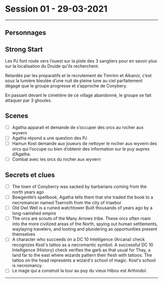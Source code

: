 # Session 01 - 29-03-2021

-------

## Personnages

## Strong Start

Les PJ font route vers l’ouest sur la piste des 3 sangliers pour en savoir plus sur la localisation du Druide qu’ils recherchent.

Retardés par les preparatifs et le recrutement de Timrinn et Alkanor, c’est sous la lumière bleutée d’une nuit de pleine lune au ciel parfaitement dégagé que le groupe progresse et s’approche de Conybery.

En passant devant le cimetière de ce village abandonné, le groupe se fait attaquer par 3 ghoules.

## Scenes
* [ ] Agatha apparait et demande de s’occuper des orcs au rocher aux wyvern
* [ ] Agatha répond a une question des PJ
* [ ] Hamun Kost demande aux joueurs de nettoyer le rocher aux wyvern des orcs qui l’occupe ou bien d’obtenir des information sur le puy aupres d’Agatha.
* [ ] Combat avec les orcs du rocher aux wyvern

## Secrets et clues
* [ ] The town of Conyberry was sacked by barbarians coming from the north years ago
* [ ] Bowgentle’s spellbook, Agatha tells them that she traded the book to a necromancer named Tsernoth from the city of Iriaebor
* [ ] Old Owl Well is a ruined watchtower Built thousands of years ago by a long-vanished empire
* [ ] The orcs are scouts of the Many Arrows tribe. These orcs often roam into the more civilized areas of the North, spying out human settlements, waylaying travelers, and looting and plundering as opportunities present themselves
* [ ] A character who succeeds on a DC 10 Intelligence (Arcana) check recognizes Kost's tattoo as a necromantic symbol. A successful DC 10 Intelligence (History) check verifies the garb as that usual for Thay, a land far to the east where wizards pattern their flesh with tattoos. The tattoo on the head represents a wizard's school of magic. Kost's school is necromancy.
* [ ] Le mage qui a construit la tour au puy du vieux Hibou est Arthindol.
-------
